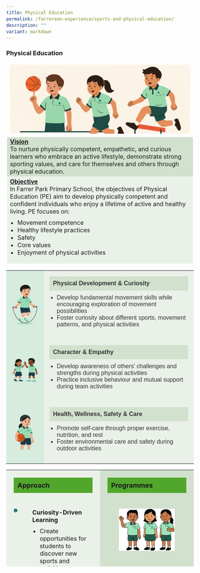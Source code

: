 ```yaml
---
title: Physical Education
permalink: /farrerean-experience/sports-and-physical-education/
description: ""
variant: markdown
---
```

<h3>Physical Education</h3>
<font size="3">
<table border="1" style="width: 100%; border-collapse: collapse; border-style: solid; border-color: white;">
  <tbody>
    <tr>
      <td style="text-align: center; width: 25%; border: 1px solid white; vertical-align: middle;" colspan="2">
        <img src="/images/2025/PE/Untitled_1.jpg">
      </td>
    </tr>
    <tr>
      <td bgcolor="d2e1ce" style="width: 50%; border: 1px solid white; font-size: 16px;">
        <span style="text-decoration: underline; font-size: 16px;"><strong>Vision</strong></span><br>
        To nurture physically competent, empathetic, and curious learners who embrace an active lifestyle, demonstrate strong sporting values, and care for themselves and others through physical education.
      </td>
    </tr>
    <tr>
      <td bgcolor="eaf1e9" colspan="2" style="width: 100%; border: 1px solid white; font-size: 16px;">
        <span style="font-size: 16px;"><span style="text-decoration: underline;"><strong>Objective</strong></span><br>
        In Farrer Park Primary School, the objectives of Physical Education (PE) aim to develop physically competent and confident individuals who enjoy a lifetime of active and healthy living. PE focuses on:
        <ul style="font-size: 16px; padding-left: 20px; margin-top: 10px;">
          <li style="font-size: 16px;">Movement competence</li>
          <li style="font-size: 16px;">Healthy lifestyle practices</li>
          <li style="font-size: 16px;">Safety</li>
          <li style="font-size: 16px;">Core values</li>
          <li style="font-size: 16px;">Enjoyment of physical activities</li>
        </ul>
      </span></td>
    </tr>
  </tbody>
</table>

<table style="width:100%; border-collapse: collapse; font-family: Arial, sans-serif;">
  <tbody>
    <tr>
      <td style="width: 20%; background-color: #d6ecdf; text-align: center; vertical-align: middle; padding: 15px;">
        <img style="width: 100px; height: auto;" src="/images/2025/PE/Untitled_2.jpg">
      </td>
      <td style="background-color: #eaf1e9; padding: 15px; color: #333; font-size: 16px;">
        <div style="background-color: #d2e1ce; font-weight: bold; padding: 10px; font-size: 16px;">Physical Development &amp; Curiosity</div>
        <ul style="padding-left: 20px; margin-top: 10px; font-size: 16px;">
          <li style="font-size: 16px;">Develop fundamental movement skills while encouraging exploration of movement possibilities</li>
          <li style="font-size: 16px;">Foster curiosity about different sports, movement patterns, and physical activities</li>
        </ul>
      </td>
    </tr>
    <tr>
      <td style="background-color: #d6ecdf; text-align: center; vertical-align: middle; padding: 15px;">
        <img style="width: 100px; height: auto;" src="/images/2025/PE/Untitled_3.jpg">
      </td>
      <td style="background-color: #eaf1e9; padding: 15px; color: #333; font-size: 16px;">
        <div style="background-color: #d2e1ce; font-weight: bold; padding: 10px; font-size: 16px;">Character &amp; Empathy</div>
        <ul style="padding-left: 20px; margin-top: 10px; font-size: 16px;">
          <li style="font-size: 16px;">Develop awareness of others' challenges and strengths during physical activities</li>
          <li style="font-size: 16px;">Practice inclusive behaviour and mutual support during team activities</li>
        </ul>
      </td>
    </tr>
    <tr>
      <td style="background-color: #d6ecdf; text-align: center; vertical-align: middle; padding: 15px;">
        <img style="width: 100px; height: auto;" src="/images/2025/PE/Untitled_4.jpg">
      </td>
      <td style="background-color: #eaf1e9; padding: 15px; color: #333; font-size: 16px;">
        <div style="background-color: #d2e1ce; font-weight: bold; padding: 10px; font-size: 16px;">Health, Wellness, Safety &amp; Care</div>
        <ul style="padding-left: 20px; margin-top: 10px; font-size: 16px;">
          <li style="font-size: 16px;">Promote self-care through proper exercise, nutrition, and rest</li>
          <li style="font-size: 16px;">Foster environmental care and safety during outdoor activities</li>
        </ul>
      </td>
    </tr>
  </tbody>
</table>

<table border="0" style="border-collapse: collapse; width: 100%; height: 259px;">
  <tbody>
    <tr style="height: 43px;">
      <td colspan="2" style="width: 50%; vertical-align: top; background-color: #eaf1e9; padding: 20px; height: 43px; font-size: 16px;">
        <div style="background-color: #51a72c; padding: 10px; font-weight: bold; font-size: 18px;">Approach</div>
      </td>
      <td style="vertical-align: top; background-color: #d2e1ce; padding: 20px; height: 43px; font-size: 16px;">
        <div style="background-color: #51a72c; padding: 10px; font-weight: bold; font-size: 18px;">Programmes</div>
      </td>
    </tr>
    <tr style="height: 54px;">
      <td style="vertical-align: top; background-color: #eaf1e9; padding: 20px; height: 54px;">
        <img src="/images/2025/PE/Untitled_6.png" style="width: 150px; display: block; margin: 0 auto;">
      </td>
      <td style="vertical-align: top; background-color: #eaf1e9; padding: 20px; text-align: left; height: 54px; font-size: 16px;">
        <strong>Curiosity-Driven Learning</strong><br>
        <ul style="padding-left: 20px; margin-top: 10px; font-size: 16px;">
          <li style="font-size: 16px;">Create opportunities for students to discover new sports and activities</li>
        </ul>
      </td>
      <td style="vertical-align: top; background-color: #d2e1ce; padding: 20px; height: 54px;">
        <img src="/images/2025/PE/Untitled_5.png" style="width: 150px; display: block; margin: 0 auto;">
      </td>
    </tr>
    <tr style="height: 54px;">
      <td style="vertical-align: top; background-color: #eaf1e9; padding: 20px; height: 54px;">
        <img src="/images/2025/PE/Untitled_7.png" style="width: 150px; display: block; margin: 0 auto;">
      </td>
      <td style="vertical-align: top; background-color: #eaf1e9; padding: 20px; height: 54px; text-align: left; font-size: 16px;">
        <strong>Empathy-Building Activities</strong><br>
        <ul style="padding-left: 20px; margin-top: 10px; font-size: 16px;">
          <li style="font-size: 16px;">Pair / Group tasks require students to work together across different ability levels and subjects</li>
        </ul>
      </td>
      <td rowspan="3" style="vertical-align: top; background-color: #d2e1ce; padding: 20px; height: 162px; font-size: 16px;">
        <p style="margin-top: 15px; font-size: 16px;">In Farrer Park Primary School, there are many PE programmes which keep our Farreans active and fit throughout the year, that will enable them to develop a lifelong passion for physical games and sports.</p>
        <ul style="padding-left: 20px; margin-top: 10px; font-size: 16px;">
          <li style="font-size: 16px;">P1-6 Interclass Games</li>
          <li style="font-size: 16px;">P4 SwimSafer</li>
          <li style="font-size: 16px;">Children’s Day Farreans Challenge</li>
          <li style="font-size: 16px;">P5 Outdoor Camp</li>
          <li style="font-size: 16px;">P1-6 Recess Games</li>
          <li style="font-size: 16px;">Active Youth Recharge (AYR)</li>
          <li style="font-size: 16px;">Sports Education Programme (SEP)</li>
        </ul>
      </td>
    </tr>
    <tr style="height: 36px;">
      <td style="vertical-align: top; background-color: #eaf1e9; padding: 20px; height: 36px;">
        <img src="/images/2025/PE/Untitled_8.png" style="width: 150px; display: block; margin: 0 auto;">
      </td>
      <td style="vertical-align: top; background-color: #eaf1e9; padding: 20px; height: 36px; font-size: 16px;">
        <strong>Care-Centred Environment</strong><br>
        <ul style="padding-left: 20px; margin-top: 10px; font-size: 16px;">
          <li style="font-size: 16px;">Create safe spaces for trying new activities without judgment</li>
        </ul>
      </td>
    </tr>
    <tr style="height: 72px;">
      <td style="vertical-align: top; background-color: #eaf1e9; padding: 20px; height: 72px;">
        <img src="/images/2025/PE/Untitled_9.png" style="width: 150px; display: block; margin: 0 auto;">
      </td>
      <td style="vertical-align: top; background-color: #eaf1e9; padding: 20px; height: 72px; font-size: 16px;">
        <strong>Progressive Development</strong><br>
        <ul style="padding-left: 20px; margin-top: 10px; font-size: 16px;">
          <li style="font-size: 16px;">Provide differentiated activities that cater to various abilities</li>
          <li style="font-size: 16px;">Regular feedback sessions focusing on growth and improvement</li>
          <li style="font-size: 16px;">Integration of social-emotional learning in physical activities</li>
        </ul>
      </td>
    </tr>
  </tbody>
</table>
</font>